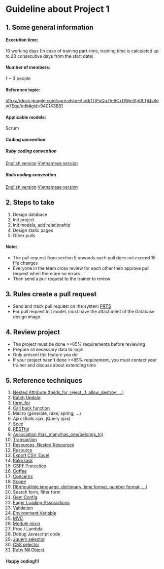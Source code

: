 # Guideline about Project 1

## 1. Some general information
#### Execution time:
10 working days (In case of training part-time, training time is calculated up to 20 consecutive days from the start date)
#### Number of members:
1 ~ 3 people
#### Reference topic:
https://docs.google.com/spreadsheets/d/1TjPuQu7fe6CxDWmlttp0LTjQs8nw7Equ/edit#gid=940143881
#### Applicable models:
Scrum
#### Coding convention
##### Ruby coding convention
[English version](https://github.com/framgia/coding-standards/blob/master/eng/ruby/standard.md)
[Vietnamese version](https://github.com/framgia/coding-standards/blob/master/vn/ruby/standard.md)
##### Rails coding convention
[English version](https://github.com/framgia/coding-standards/blob/master/vn/rails/standard.md)
[Vietnamese version](https://github.com/framgia/coding-standards/blob/master/eng/rails/standard.md)

## 2. Steps to take
1. Design database
2. Init project
3. Init models, add relationship
4. Design static pages
5. Other pulls

#### Note:
- The pull request from section 5 onwards each pull does not exceed 15 file changes
- Everyone in the team cross review for each other then approve pull request when there are no errors
- Then send a pull request to the trainer to review

## 3. Rules create a pull request
- Send and track pull request on the system [PRTS](https://prts.sun-asterisk.vn/)
- For pull request init model, must have the attachment of the Database design image

## 4. Review project
- The project must be done >=85% requirements before reviewing
- Prepare all necessary data to login
- Only present the feature you do
- If your project hasn't done >=85% requirement, you must contact your trainer and discuss about extending time


## 5. Reference techniques
1. [Nested Attribute (fields_for, reject_if, allow_destroy, ...)](http://api.rubyonrails.org/classes/ActiveRecord/NestedAttributes/ClassMethods.html)
2. [Batch Update](https://apidock.com/rails/ActiveRecord/Relation/update_all)
3. [form_for](http://api.rubyonrails.org/v5.1/classes/ActionView/Helpers/FormHelper.html)
4. [Call back function](http://api.rubyonrails.org/classes/ActiveRecord/Callbacks.html)
5. Macro (generate, rake, spring, ...)
6. Ajax (Rails ajax, jQuery ajax)
7. [Seed](https://codedecoder.wordpress.com/2013/04/25/rake-db-seed-in-rails/)
8. [RESTful](http://www.infoq.com/articles/rest-introduction)
9. [Association (has_many/has_one/belongs_to)](http://guides.rubyonrails.org/association_basics.html)
10. [Transaction](http://api.rubyonrails.org/classes/ActiveRecord/Transactions/ClassMethods.html)
11. [Resources, Nested Resources](http://guides.rubyonrails.org/routing.html)
12. [Resource](http://guides.rubyonrails.org/routing.html)
13. [Export CSV, Excel](http://railscasts.com/episodes/362-exporting-csv-and-excel)
14. [Rake task](https://viblo.asia/p/rake-task-rails-DzVkpLQLknW)
15. [CSRF Protection](http://guides.rubyonrails.org/security.html)
16. [Coffee](https://www.sitepoint.com/using-coffeescript-in-rails/)
17. [Concerns](http://api.rubyonrails.org/v5.1/classes/ActiveSupport/Concern.html)
18. [Scope](http://api.rubyonrails.org/classes/ActiveRecord/Scoping/Named/ClassMethods.html)
19. [I18n(mutilple language, dictionary, time format, number format, ...)](http://guides.rubyonrails.org/i18n.html)
20. Search form, filter form
21. [Gem Config](https://github.com/railsconfig/config)
22. [Eager Loading Associations](http://guides.rubyonrails.org/active_record_querying.html#eager-loading-associations)
23. [Validation](http://guides.rubyonrails.org/active_record_validations.html)
24. [Environment Variable](http://railsapps.github.io/rails-environment-variables.html)
25. [MVC](https://www.sitepoint.com/model-view-controller-mvc-architecture-rails/)
26. [Module mixin](https://www.tutorialspoint.com/ruby/ruby_modules.htm)
27. Proc / Lambda
28. Debug Javascript code
29. [Jquery selector](https://api.jquery.com/category/selectors/)
30. [CSS selector](https://www.w3schools.com/cssref/css_selectors.asp)
31. [Ruby Nil Object](https://ruby-doc.org/core-2.4.0/NilClass.html)

#### Happy coding!!!
